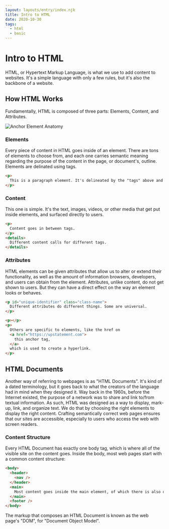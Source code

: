 ```yaml
---
layout: layouts/entry/index.njk
title: Intro to HTML
date: 2020-10-30
tags:
  - html
  - basic
---
```


# Intro to HTML

HTML, or Hypertext Markup Language, is what we use to add content to websites. It's a simple language with only a few rules, but it's also the backbone of a website.

## How HTML Works

Fundamentally, HTML is composed of three parts: Elements, Content, and Attributes.

![Anchor Element Anatomy](./img/anchor-element.png 'Anchor Element Anatomy')

### Elements

Every piece of content in HTML goes inside of an element. There are tons of elements to choose from, and each one carries semantic meaning regarding the purpose of the content in the page, or document's, outline. Elements are delinated using tags.

```html
<p>
  This is a paragraph element. It's delineated by the "tags" above and below the text.
</p>
```

### Content

This one is simple. It's the text, images, videos, or other media that get put inside elements, and surfaced directly to users.

```html
<p>
  Content goes in between tags.
</p>
<details>
  Different content calls for different tags.
</details>
```

### Attributes

HTML elements can be given attributes that allow us to alter or extend their functionality, as well as the amount of information browsers, developers, and users can obtain from the element. Attributes, unlike content, do not get shown to users. But they can have a direct effect on the way an element looks or behaves.

```html
<p id="unique-identifier" class="class-name">
  Different attributes do different things. Some are universal.
</p>

<p></p>
<p>
  Others are specific to elements, like the href on
  <a href="https://upstatement.com">
    this anchor tag,
  </a>
  which is used to create a hyperlink.
</p>
```

## HTML Documents

Another way of referring to webpages is as "HTML Documents". It's kind of a dated terminology, but it goes back to what the creators of the language had in mind when they designed it. Way back in the 1960s, before the Internet existed, the purpose of a network was to share and link to/from textual information. As such, HTML was designed as a way to display, mark-up, link, and organize text. We do that by choosing the right elements to display the right content. Crafting semantically correct web pages ensures that our sites are accessible, especially to users who access the web with screen readers.

### Content Structure

Every HTML Document has exactly one body tag, which is where all of the visible site on the content goes. Inside the body, most web pages start with a common content structure:

```html
<body>
  <header>
    <nav />
  </header>
  <main>
    Most content goes inside the main element, of which there is also one per document.
  </main>
  <footer />
</body>
```

The markup that composes an HTML Document is known as the web page's "DOM", for "Document Object Model".
